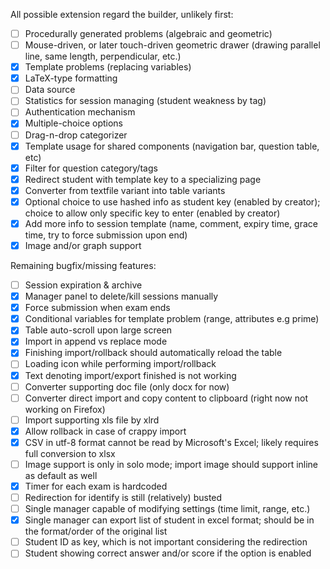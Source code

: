 All possible extension regard the builder, unlikely first:
- [ ] Procedurally generated problems (algebraic and geometric)
- [ ] Mouse-driven, or later touch-driven geometric drawer (drawing parallel line, same length, perpendicular, etc.)
- [x] Template problems (replacing variables)
- [x] LaTeX-type formatting
- [ ] Data source
- [ ] Statistics for session managing (student weakness by tag)
- [ ] Authentication mechanism
- [x] Multiple-choice options
- [ ] Drag-n-drop categorizer
- [x] Template usage for shared components (navigation bar, question table, etc)
- [x] Filter for question category/tags
- [x] Redirect student with template key to a specializing page 
- [x] Converter from textfile variant into table variants
- [x] Optional choice to use hashed info as student key (enabled by creator); choice to allow only specific key to enter (enabled by creator)
- [x] Add more info to session template (name, comment, expiry time, grace time, try to force submission upon end)
- [x] Image and/or graph support

Remaining bugfix/missing features:
- [ ] Session expiration & archive 
- [x] Manager panel to delete/kill sessions manually
- [x] Force submission when exam ends
- [x] Conditional variables for template problem (range, attributes e.g prime)
- [x] Table auto-scroll upon large screen
- [x] Import in append vs replace mode
- [x] Finishing import/rollback should automatically reload the table 
- [ ] Loading icon while performing import/rollback
- [x] Text denoting import/export finished is not working
- [ ] Converter supporting doc file (only docx for now)
- [ ] Converter direct import and copy content to clipboard (right now not working on Firefox)
- [ ] Import supporting xls file by xlrd
- [x] Allow rollback in case of crappy import 
- [x] CSV in utf-8 format cannot be read by Microsoft's Excel; likely requires full conversion to xlsx 
- [ ] Image support is only in solo mode; import image should support inline as default as well
- [x] Timer for each exam is hardcoded
- [ ] Redirection for identify is still (relatively) busted
- [ ] Single manager capable of modifying settings (time limit, range, etc.)
- [x] Single manager can export list of student in excel format; should be in the format/order of the original list
- [ ] Student ID as key, which is not important considering the redirection 
- [ ] Student showing correct answer and/or score if the option is enabled 
